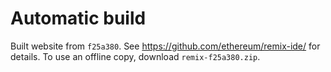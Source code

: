# Automatic build
Built website from `f25a380`. See https://github.com/ethereum/remix-ide/ for details.
To use an offline copy, download `remix-f25a380.zip`.
